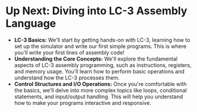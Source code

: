 # Up Next: Diving into LC-3 Assembly Language
- **LC-3 Basics:** We'll start by getting hands-on with LC-3, learning how to set up the simulator and write our first simple programs. This is where you'll write your first lines of assembly code!
- **Understanding the Core Concepts:** We'll explore the fundamental aspects of LC-3 assembly programming, such as instructions, registers, and memory usage. You'll learn how to perform basic operations and understand how the LC-3 processes them.
- **Control Structures and I/O Operations:** Once you're comfortable with the basics, we'll delve into more complex topics like loops, conditional statements, and input/output handling. This will help you understand how to make your programs interactive and responsive.
